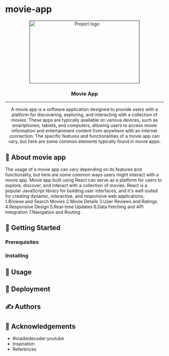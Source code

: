 # movie-app


<p align="center">
  <a href="" rel="noopener">
 <img width="350px" height=200px src="https://encrypted-tbn0.gstatic.com/images?q=tbn:ANd9GcTKUkqSEa133tA02YqHLMY_qd0S5Q2yUFY2Bw&usqp=CAU" alt="Project logo"></a>
</p>
<h3 align="center">Movie App</h3>

---
<p align="center"> 
  A movie app is a software application designed to provide users with a platform for discovering, exploring, and interacting with a collection of movies. These apps are typically available on various devices, such as smartphones, tablets, and computers, allowing users to access movie information and entertainment content from anywhere with an internet connection. The specific features and functionalities of a movie app can vary, but here are some common elements typically found in movie apps:
    <br> 
</p>

## 🧐 About <a name = "about">movie app</a>
The usage of a movie app can vary depending on its features and functionality, but here are some common ways users might interact with a movie app. Movie app built using React can serve as a platform for users to explore, discover, and interact with a collection of movies. React is a popular JavaScript library for building user interfaces, and it's well-suited for creating dynamic, interactive, and responsive web applications. 
1.Browse and Search Movies 
2.Movie Details
3.User Reviews and Ratings
4.Responsive Design
5.Real-time Updates
6.Data Fetching and API Integration
7.Navigation and Routing


## 🏁 Getting Started <a name = "getting_started"></a>

### Prerequisites

### Installing


## 🎈 Usage <a name="usage"></a>

## 🚀 Deployment <a name = "deployment"></a>

## ✍️ Authors <a name = "authors"></a>

## 🎉 Acknowledgements <a name = "acknowledgement"></a>
- #roadsidecoder:youtube
- Inspiration
- References
